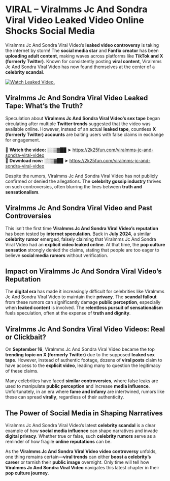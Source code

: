 # VIRAL – Viralmms Jc And Sondra Viral Video Leaked Video Online Shocks Social Media 

Viralmms Jc And Sondra Viral Video’s **leaked video controversy** is taking the internet by storm! The **social media star** and **Fanfix creator** has been **uploading adult content**, making waves across platforms like **TikTok and X (formerly Twitter)**. Known for consistently posting **viral content**, Viralmms Jc And Sondra Viral Video has now found themselves at the center of a **celebrity scandal**.  

[![Watch Leaked Video.](https://miro.medium.com/v2/resize:fit:828/format:webp/1*cilzJN44JGOrTw9NJCrNHA.gif "Watch Leaked Video")](https://2k25fun.com/viralmms-jc-and-sondra-viral-video)

## **Viralmms Jc And Sondra Viral Video Leaked Tape: What’s the Truth?**  
Speculation about **Viralmms Jc And Sondra Viral Video’s sex tape** began circulating after multiple **Twitter trends** suggested that the video was available online. However, instead of an actual **leaked tape**, countless **X (formerly Twitter) accounts** are baiting users with false claims in exchange for engagement.  

🔹 **Watch the video:** ░░▒▓██ ➤ https://2k25fun.com/viralmms-jc-and-sondra-viral-video  
🔹 **Download now:** ░░▒▓██ ➤ https://2k25fun.com/viralmms-jc-and-sondra-viral-video  

Despite the rumors, Viralmms Jc And Sondra Viral Video has not publicly confirmed or denied the allegations. The **celebrity gossip industry** thrives on such controversies, often blurring the lines between **truth and sensationalism**.  

## **Viralmms Jc And Sondra Viral Video and Past Controversies**  
This isn’t the first time **Viralmms Jc And Sondra Viral Video’s reputation** has been tested by **internet speculation**. Back in **July 2024**, a similar **celebrity rumor** emerged, falsely claiming that Viralmms Jc And Sondra Viral Video had an **explicit video leaked online**. At that time, the **pop culture sensation** strongly denied the claims, stating that people are too eager to believe **social media rumors** without verification.  

## **Impact on Viralmms Jc And Sondra Viral Video’s Reputation**  
The **digital era** has made it increasingly difficult for celebrities like Viralmms Jc And Sondra Viral Video to maintain their **privacy**. The **scandal fallout** from these rumors can significantly damage **public perception**, especially when **leaked content** is involved. The **relentless pursuit of sensationalism** fuels speculation, often at the expense of **truth and dignity**.  

## **Viralmms Jc And Sondra Viral Video Videos: Real or Clickbait?**  
On **September 16**, Viralmms Jc And Sondra Viral Video became the top **trending topic on X (formerly Twitter)** due to the supposed **leaked sex tape**. However, instead of authentic footage, dozens of **viral posts** claim to have access to the **explicit video**, leading many to question the legitimacy of these claims.  

Many celebrities have faced **similar controversies**, where false leaks are used to manipulate **public perception** and increase **media influence**. Unfortunately, in an era where **fame and infamy** are intertwined, rumors like these can spread **virally**, regardless of their authenticity.  

## **The Power of Social Media in Shaping Narratives**  
Viralmms Jc And Sondra Viral Video’s latest **celebrity scandal** is a clear example of how **social media influence** can shape narratives and invade **digital privacy**. Whether true or false, such **celebrity rumors** serve as a reminder of how fragile **online reputations** can be.  

As the **Viralmms Jc And Sondra Viral Video video controversy** unfolds, one thing remains certain—**viral trends** can either **boost a celebrity’s career** or tarnish their **public image** overnight. Only time will tell how **Viralmms Jc And Sondra Viral Video** navigates this latest chapter in their **pop culture journey**. 